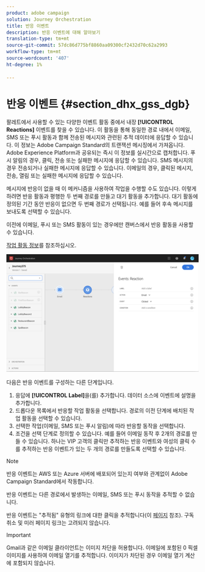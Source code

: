```yaml
---
product: adobe campaign
solution: Journey Orchestration
title: 반응 이벤트
description: 반응 이벤트에 대해 알아보기
translation-type: tm+mt
source-git-commit: 57dc86d775bf8860aa09300cf2432d70c62a2993
workflow-type: tm+mt
source-wordcount: '407'
ht-degree: 1%

---
```



# 반응 이벤트 {#section_dhx_gss_dgb}

팔레트에서 사용할 수 있는 다양한 이벤트 활동 중에서 내장 **[!UICONTROL Reactions]** 이벤트를 찾을 수 있습니다. 이 활동을 통해 동일한 경로 내에서 이메일, SMS 또는 푸시 활동과 함께 전송된 메시지와 관련된 추적 데이터에 응답할 수 있습니다. 이 정보는 Adobe Campaign Standard의 트랜잭션 메시징에서 가져옵니다. Adobe Experience Platform과 공유되는 즉시 이 정보를 실시간으로 캡처합니다. 푸시 알림의 경우, 클릭, 전송 또는 실패한 메시지에 응답할 수 있습니다. SMS 메시지의 경우 전송되거나 실패한 메시지에 응답할 수 있습니다. 이메일의 경우, 클릭된 메시지, 전송, 열림 또는 실패한 메시지에 응답할 수 있습니다.

메시지에 반응이 없을 때 이 메커니즘을 사용하여 작업을 수행할 수도 있습니다. 이렇게 하려면 반응 활동과 평행한 두 번째 경로를 만들고 대기 활동을 추가합니다. 대기 활동에 정의된 기간 동안 반응이 없으면 두 번째 경로가 선택됩니다. 예를 들어 후속 메시지를 보내도록 선택할 수 있습니다.

이전에 이메일, 푸시 또는 SMS 활동이 있는 경우에만 캔버스에서 반응 활동을 사용할 수 있습니다.

[작업 활동 정보](../building-journeys/about-action-activities.md)를 참조하십시오.

![](../assets/journey45.png)

다음은 반응 이벤트를 구성하는 다른 단계입니다.

1. 응답에 **[!UICONTROL Label]**&#x200B;을(를) 추가합니다. 데이터 소스에 이벤트에 설명을 추가합니다.
1. 드롭다운 목록에서 반응할 작업 활동을 선택합니다. 경로의 이전 단계에 배치된 작업 활동을 선택할 수 있습니다.
1. 선택한 작업(이메일, SMS 또는 푸시 알림)에 따라 반응할 동작을 선택합니다.
1. 조건을 선택 단계로 정의할 수 있습니다. 예를 들어 이메일 동작 후 2개의 경로를 만들 수 있습니다. 하나는 VIP 고객의 클릭만 추적하는 반응 이벤트와 여성의 클릭 수를 추적하는 반응 이벤트가 있는 두 개의 경로를 만들도록 선택할 수 있습니다.

>[!NOTE]
>
>반응 이벤트는 AWS 또는 Azure 서버에 배포되어 있는지 여부와 관계없이 Adobe Campaign Standard에서 작동합니다.
>
>반응 이벤트는 다른 경로에서 발생하는 이메일, SMS 또는 푸시 동작을 추적할 수 없습니다.
>
>반응 이벤트는 &quot;추적됨&quot; 유형의 링크에 대한 클릭을 추적합니다(이 [페이지](https://docs.adobe.com/content/help/en/campaign-standard/using/designing-content/links.html#about-tracked-urls) 참조). 구독 취소 및 미러 페이지 링크는 고려되지 않습니다.

>[!IMPORTANT]
>
>Gmail과 같은 이메일 클라이언트는 이미지 차단을 허용합니다. 이메일에 포함된 0 픽셀 이미지를 사용하여 이메일 열기를 추적합니다. 이미지가 차단된 경우 이메일 열기 계산에 포함되지 않습니다.
